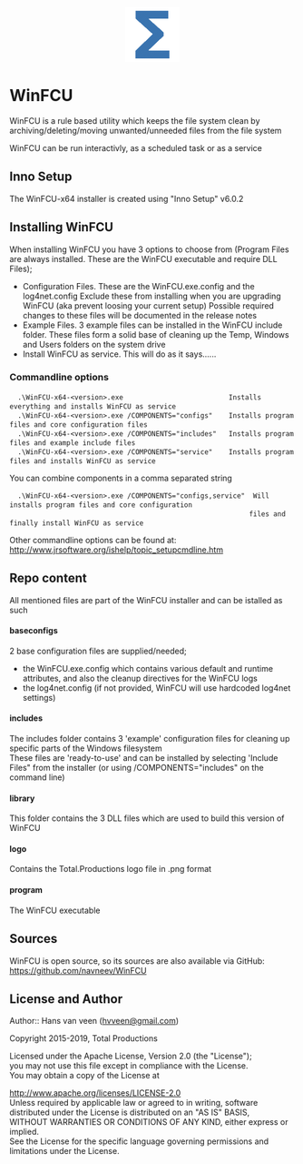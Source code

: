 <p align="center">
  <img src="logo\Total.png" alt="Total Productions"/>
</p>

# WinFCU
WinFCU is a rule based utility which keeps the file system clean by archiving/deleting/moving unwanted/unneeded files from the file system

WinFCU can be run interactivly, as a scheduled task or as a service

## Inno Setup

The WinFCU-x64 installer is created using "Inno Setup" v6.0.2

## Installing WinFCU

When installing WinFCU you have 3 options to choose from (Program Files are always installed. These are the WinFCU executable and require DLL Files);

- Configuration Files. These are the WinFCU.exe.config and the log4net.config
  Exclude these from installing when you are upgrading WinFCU (aka prevent loosing your current setup)
  Possible required changes to these files will be documented in the release notes
- Example Files. 3 example files can be installed in the WinFCU include folder. These files form a solid base of
  cleaning up the Temp, Windows and Users folders on the system drive
- Install WinFCU as service. This will do as it says......

### Commandline options

```
  .\WinFCU-x64-<version>.exe                          Installs everything and installs WinFCU as service
  .\WinFCU-x64-<version>.exe /COMPONENTS="configs"    Installs program files and core configuration files
  .\WinFCU-x64-<version>.exe /COMPONENTS="includes"   Installs program files and example include files
  .\WinFCU-x64-<version>.exe /COMPONENTS="service"    Installs program files and installs WinFCU as service
```

You can combine components in a comma separated string

```
  .\WinFCU-x64-<version>.exe /COMPONENTS="configs,service"  Will installs program files and core configuration
                                                           files and finally install WinFCU as service
```

Other commandline options can be found at: <http://www.jrsoftware.org/ishelp/topic_setupcmdline.htm>

## Repo content

All mentioned files are part of the WinFCU installer and can be istalled as such

#### baseconfigs

2 base configuration files are supplied/needed;

- the WinFCU.exe.config which contains various default and runtime attributes, and also the cleanup directives for the WinFCU logs
- the log4net.config (if not provided, WinFCU will use hardcoded log4net settings)

#### includes

The includes folder contains 3 'example' configuration files for cleaning up specific parts of the Windows filesystem  
These files are 'ready-to-use' and can be installed by selecting 'Include Files" from the installer (or using /COMPONENTS="includes" on the command line)  

#### library

This folder contains the 3 DLL files which are used to build this version of WinFCU

#### logo

Contains the Total.Productions logo file in .png format  

#### program

The WinFCU executable  

## Sources

WinFCU is open source, so its sources are also available via GitHub: https://github.com/navneev/WinFCU  

## License and Author

Author:: Hans van veen (hvveen@gmail.com)  

Copyright 2015-2019, Total Productions  

Licensed under the Apache License, Version 2.0 (the "License");  
you may not use this file except in compliance with the License.  
You may obtain a copy of the License at  

http://www.apache.org/licenses/LICENSE-2.0  
Unless required by applicable law or agreed to in writing, software  
distributed under the License is distributed on an "AS IS" BASIS,  
WITHOUT WARRANTIES OR CONDITIONS OF ANY KIND, either express or implied.  
See the License for the specific language governing permissions and  
limitations under the License.  
